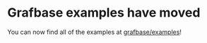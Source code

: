 # Grafbase examples have moved

You can now find all of the examples at [grafbase/examples](https://github.com/grafbase/examples)!
